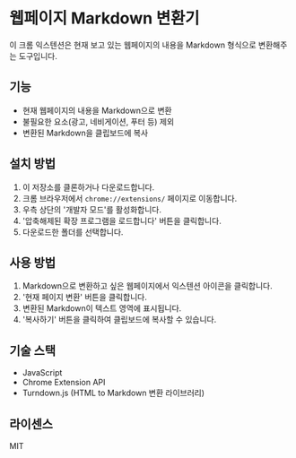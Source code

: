 # 웹페이지 Markdown 변환기

이 크롬 익스텐션은 현재 보고 있는 웹페이지의 내용을 Markdown 형식으로 변환해주는 도구입니다.

## 기능

- 현재 웹페이지의 내용을 Markdown으로 변환
- 불필요한 요소(광고, 네비게이션, 푸터 등) 제외
- 변환된 Markdown을 클립보드에 복사

## 설치 방법

1. 이 저장소를 클론하거나 다운로드합니다.
2. 크롬 브라우저에서 `chrome://extensions/` 페이지로 이동합니다.
3. 우측 상단의 '개발자 모드'를 활성화합니다.
4. '압축해제된 확장 프로그램을 로드합니다' 버튼을 클릭합니다.
5. 다운로드한 폴더를 선택합니다.

## 사용 방법

1. Markdown으로 변환하고 싶은 웹페이지에서 익스텐션 아이콘을 클릭합니다.
2. '현재 페이지 변환' 버튼을 클릭합니다.
3. 변환된 Markdown이 텍스트 영역에 표시됩니다.
4. '복사하기' 버튼을 클릭하여 클립보드에 복사할 수 있습니다.

## 기술 스택

- JavaScript
- Chrome Extension API
- Turndown.js (HTML to Markdown 변환 라이브러리)

## 라이센스

MIT
